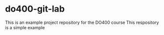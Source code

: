 # do400-git-lab

This is an example project repository for the DO400 course
This respository is a simple example
